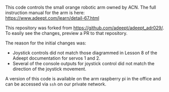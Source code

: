 This code controls the small orange robotic arm owned by ACN. 
The full instruction manual for the arm is here: https://www.adeept.com/learn/detail-67.html

This repository was forked from https://github.com/adeept/adeept_adr029/.
To easily see the changes, preview a PR to that repository. 

The reason for the initial changes was: 

- Joystick controls did not match those diagrammed in Lesson 8 of the Adeept documentation for servos 1 and 2. 
- Several of the console outputs for joystick control did not match the direction of the joystick movement. 

A version of this code is available on the arm raspberry pi in the office and can be accessed via `ssh` on our private network.

